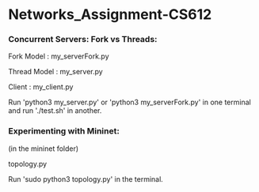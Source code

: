 # Networks_Assignment-CS612

### Concurrent Servers: Fork vs Threads:

Fork Model : my_serverFork.py

Thread Model : my_server.py

Client : my_client.py

Run 'python3 my_server.py' or 'python3 my_serverFork.py' in one terminal and run './test.sh' in another.

### Experimenting with Mininet:

(in the mininet folder)

topology.py

Run 'sudo python3 topology.py' in the terminal.
